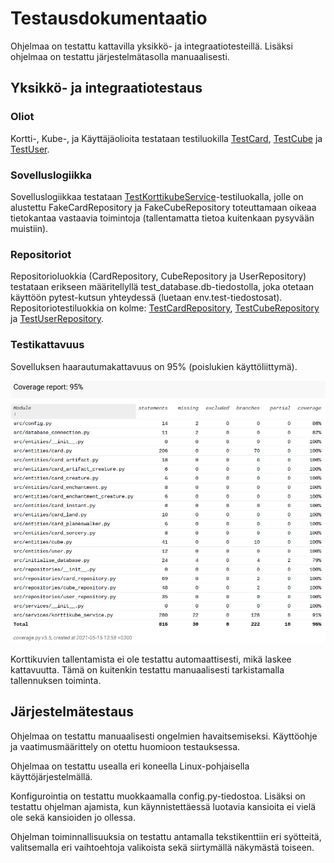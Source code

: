 # Testausdokumentaatio

Ohjelmaa on testattu kattavilla yksikkö- ja integraatiotesteillä. Lisäksi ohjelmaa on testattu järjestelmätasolla manuaalisesti.

## Yksikkö- ja integraatiotestaus

### Oliot

Kortti-, Kube-, ja Käyttäjäolioita testataan testiluokilla [TestCard](https://github.com/Noissi/ot_harjoitustyo/blob/master/src/tests/entities/card_test.py), [TestCube](https://github.com/Noissi/ot_harjoitustyo/blob/master/src/tests/entities/cube_test.py) ja [TestUser](https://github.com/Noissi/ot_harjoitustyo/blob/master/src/tests/entities/user_test.py).

### Sovelluslogiikka

Sovelluslogiikkaa testataan [TestKorttikubeService](https://github.com/Noissi/ot_harjoitustyo/blob/master/src/tests/services/korttikube_service_test.py)-testiluokalla, jolle on alustettu FakeCardRepository ja FakeCubeRepository toteuttamaan oikeaa tietokantaa vastaavia toimintoja (tallentamatta tietoa kuitenkaan pysyvään muistiin).

### Repositoriot

Repositorioluokkia (CardRepository, CubeRepository ja UserRepository) testataan erikseen määritellyllä test_database.db-tiedostolla, joka otetaan käyttöön pytest-kutsun yhteydessä (luetaan env.test-tiedostosat). Repositoriotestiluokkia on kolme: [TestCardRepository](https://github.com/Noissi/ot_harjoitustyo/blob/master/src/tests/repositories/card_repository_test.py), [TestCubeRepository](https://github.com/Noissi/ot_harjoitustyo/blob/master/src/tests/repositories/cube_repository_test.py) ja [TestUserRepository](https://github.com/Noissi/ot_harjoitustyo/blob/master/src/tests/repositories/user_repository_test.py).

### Testikattavuus

Sovelluksen haarautumakattavuus on 95% (poislukien käyttöliittymä).

![](./kuvat/coverage_report.png)

Korttikuvien tallentamista ei ole testattu automaattisesti, mikä laskee kattavuutta. Tämä on kuitenkin testattu manuaalisesti tarkistamalla tallennuksen toiminta.

## Järjestelmätestaus

Ohjelmaa on testattu manuaalisesti ongelmien havaitsemiseksi. Käyttöohje ja vaatimusmäärittely on otettu huomioon testauksessa.

Ohjelmaa on testattu usealla eri koneella Linux-pohjaisella käyttöjärjestelmällä.

Konfigurointia on testattu muokkaamalla config.py-tiedostoa. Lisäksi on testattu ohjelman ajamista, kun käynnistettäessä luotavia kansioita ei vielä ole sekä kansioiden jo ollessa.

Ohjelman toiminnallisuuksia on testattu antamalla tekstikenttiin eri syötteitä, valitsemalla eri vaihtoehtoja valikoista sekä siirtymällä näkymästä toiseen.
